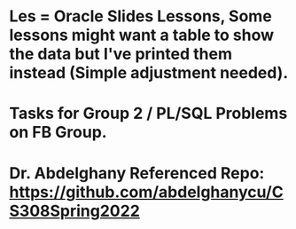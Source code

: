 # Les = Oracle Slides Lessons, Some lessons might want a table to show the data but I've printed them instead (Simple adjustment needed).
# Tasks for Group 2 / PL/SQL Problems on FB Group. 
# Dr. Abdelghany Referenced Repo: https://github.com/abdelghanycu/CS308Spring2022
